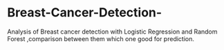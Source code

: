 # Breast-Cancer-Detection-
Analysis of Breast cancer detection with Logistic Regression and Random Forest ,comparison between them which one good for prediction.
